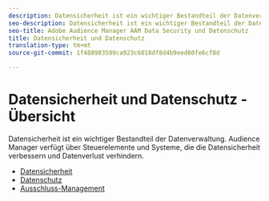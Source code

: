```yaml
---
description: Datensicherheit ist ein wichtiger Bestandteil der Datenverwaltung. Audience Manager verfügt über Steuerelemente und Systeme, die die Datensicherheit verbessern und Datenverlust verhindern.
seo-description: Datensicherheit ist ein wichtiger Bestandteil der Datenverwaltung. Audience Manager verfügt über Steuerelemente und Systeme, die die Datensicherheit verbessern und Datenverlust verhindern.
seo-title: Adobe Audience Manager AAM Data Security und Datenschutz
title: Datensicherheit und Datenschutz
translation-type: tm+mt
source-git-commit: 1f488983599ca923c6018df8d4b9eed60fe6cf8d

---
```



# Datensicherheit und Datenschutz - Übersicht

Datensicherheit ist ein wichtiger Bestandteil der Datenverwaltung. Audience Manager verfügt über Steuerelemente und Systeme, die die Datensicherheit verbessern und Datenverlust verhindern.

+ [Datensicherheit](data-security.md)
+ [Datenschutz](data-privacy.md)
+ [Ausschluss-Management](opt-out-management.md)